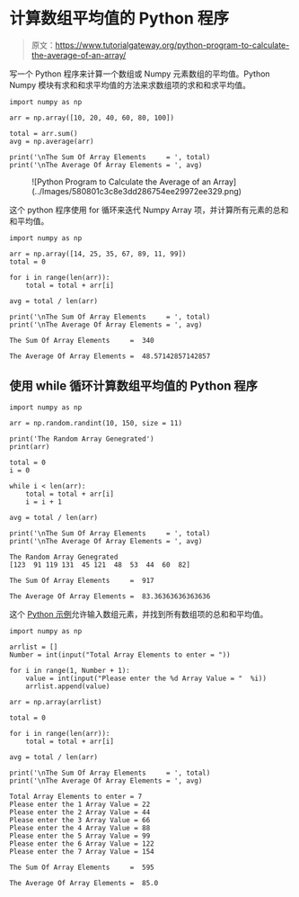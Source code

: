 # 计算数组平均值的 Python 程序

> 原文：<https://www.tutorialgateway.org/python-program-to-calculate-the-average-of-an-array/>

写一个 Python 程序来计算一个数组或 Numpy 元素数组的平均值。Python Numpy 模块有求和和求平均值的方法来求数组项的求和和求平均值。

```
import numpy as np

arr = np.array([10, 20, 40, 60, 80, 100])

total = arr.sum()
avg = np.average(arr)

print('\nThe Sum Of Array Elements     = ', total)
print('\nThe Average Of Array Elements = ', avg)
```

<figure class="wp-block-image size-large">![Python Program to Calculate the Average of an Array](../Images/580801c3c8e3dd286754ee29972ee329.png)</figure>

这个 python 程序使用 for 循环来迭代 Numpy Array 项，并计算所有元素的总和和平均值。

```
import numpy as np

arr = np.array([14, 25, 35, 67, 89, 11, 99])
total = 0

for i in range(len(arr)):
    total = total + arr[i]

avg = total / len(arr)

print('\nThe Sum Of Array Elements     = ', total)
print('\nThe Average Of Array Elements = ', avg)
```

```
The Sum Of Array Elements     =  340

The Average Of Array Elements =  48.57142857142857
```

## 使用 while 循环计算数组平均值的 Python 程序

```
import numpy as np

arr = np.random.randint(10, 150, size = 11)

print('The Random Array Genegrated')
print(arr)

total = 0
i = 0

while i < len(arr):
    total = total + arr[i]
    i = i + 1

avg = total / len(arr)

print('\nThe Sum Of Array Elements     = ', total)
print('\nThe Average Of Array Elements = ', avg)
```

```
The Random Array Genegrated
[123  91 119 131  45 121  48  53  44  60  82]

The Sum Of Array Elements     =  917

The Average Of Array Elements =  83.36363636363636
```

这个 [Python 示例](https://www.tutorialgateway.org/python-programming-examples/)允许输入数组元素，并找到所有数组项的总和和平均值。

```
import numpy as np

arrlist = []
Number = int(input("Total Array Elements to enter = "))

for i in range(1, Number + 1):
    value = int(input("Please enter the %d Array Value = "  %i))
    arrlist.append(value)

arr = np.array(arrlist)

total = 0

for i in range(len(arr)):
    total = total + arr[i]

avg = total / len(arr)

print('\nThe Sum Of Array Elements     = ', total)
print('\nThe Average Of Array Elements = ', avg)
```

```
Total Array Elements to enter = 7
Please enter the 1 Array Value = 22
Please enter the 2 Array Value = 44
Please enter the 3 Array Value = 66
Please enter the 4 Array Value = 88
Please enter the 5 Array Value = 99
Please enter the 6 Array Value = 122
Please enter the 7 Array Value = 154

The Sum Of Array Elements     =  595

The Average Of Array Elements =  85.0
```